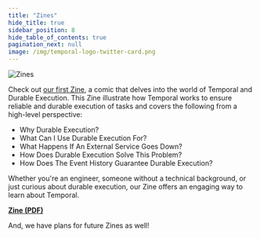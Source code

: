 ```yaml
---
title: "Zines"
hide_title: true
sidebar_position: 8
hide_table_of_contents: true
pagination_next: null
image: /img/temporal-logo-twitter-card.png
---
```


![Zines](/img/banners/zines.png)

Check out [our first Zine](../../static/zines/zines.pdf), a comic that delves into the world of Temporal and Durable Execution. This Zine illustrate how Temporal works to ensure reliable and durable execution of tasks and covers the following from a high-level perspective:

- Why Durable Execution?
- What Can I Use Durable Execution For?
- What Happens If An External Service Goes Down?
- How Does Durable Execution Solve This Problem?
- How Does The Event History Guarantee Durable Execution?

Whether you're an engineer, someone without a technical background, or just curious about durable execution, our Zine offers an engaging way to learn about Temporal. 

[**Zine (PDF)**](../../static/zines/zines.pdf)

And, we have plans for future Zines as well!
